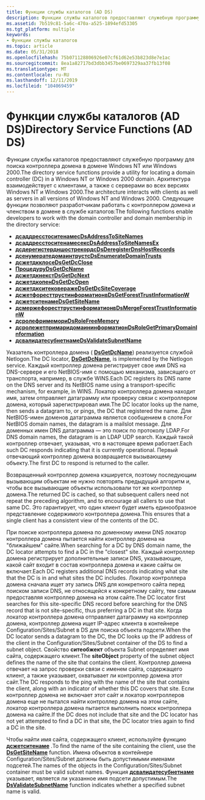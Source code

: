```yaml
---
title: Функции службы каталогов (AD DS)
description: Функции службы каталогов предоставляют служебную программу для поиска контроллера домена в домене Windows NT или Windows 2000.
ms.assetid: 7b519c81-5a6c-470a-a525-1894efd53305
ms.tgt_platform: multiple
keywords:
- Функции службы каталогов
ms.topic: article
ms.date: 05/31/2018
ms.openlocfilehash: 75b071128806926e07cf61d62e53b823d8e7e1ac
ms.sourcegitcommit: 8ea1a82717bd3dbb3457be0697329aa37fb13f08
ms.translationtype: MT
ms.contentlocale: ru-RU
ms.lasthandoff: 12/11/2019
ms.locfileid: "104069459"
---
```

# <a name="directory-service-functions-ad-ds"></a><span data-ttu-id="a0a2a-104">Функции службы каталогов (AD DS)</span><span class="sxs-lookup"><span data-stu-id="a0a2a-104">Directory Service Functions (AD DS)</span></span>

<span data-ttu-id="a0a2a-105">Функции службы каталогов предоставляют служебную программу для поиска контроллера домена в домене Windows NT или Windows 2000.</span><span class="sxs-lookup"><span data-stu-id="a0a2a-105">The directory service functions provide a utility for locating a domain controller (DC) in a Windows NT or Windows 2000 domain.</span></span> <span data-ttu-id="a0a2a-106">Архитектура взаимодействует с клиентами, а также с серверами во всех версиях Windows NT и Windows 2000.</span><span class="sxs-lookup"><span data-stu-id="a0a2a-106">The architecture interacts with clients as well as servers in all versions of Windows NT and Windows 2000.</span></span> <span data-ttu-id="a0a2a-107">Следующие функции позволяют разработчикам работать с контроллером домена и членством в домене в службе каталогов:</span><span class="sxs-lookup"><span data-stu-id="a0a2a-107">The following functions enable developers to work with the domain controller and domain membership in the directory service:</span></span>

-   [<span data-ttu-id="a0a2a-108">**дсаддресстоситенамес**</span><span class="sxs-lookup"><span data-stu-id="a0a2a-108">**DsAddressToSiteNames**</span></span>](/windows/desktop/api/Dsgetdc/nf-dsgetdc-dsaddresstositenamesa)
-   [<span data-ttu-id="a0a2a-109">**дсаддресстоситенамесекс**</span><span class="sxs-lookup"><span data-stu-id="a0a2a-109">**DsAddressToSiteNamesEx**</span></span>](/windows/desktop/api/Dsgetdc/nf-dsgetdc-dsaddresstositenamesexa)
-   [<span data-ttu-id="a0a2a-110">**дсдерегистердншострекордс**</span><span class="sxs-lookup"><span data-stu-id="a0a2a-110">**DsDeregisterDnsHostRecords**</span></span>](/windows/desktop/api/Dsgetdc/nf-dsgetdc-dsderegisterdnshostrecordsa)
-   [<span data-ttu-id="a0a2a-111">**дсенумератедомаинтрустс**</span><span class="sxs-lookup"><span data-stu-id="a0a2a-111">**DsEnumerateDomainTrusts**</span></span>](/windows/desktop/api/Dsgetdc/nf-dsgetdc-dsenumeratedomaintrustsa)
-   [<span data-ttu-id="a0a2a-112">**дсжетдкклосе**</span><span class="sxs-lookup"><span data-stu-id="a0a2a-112">**DsGetDcClose**</span></span>](/windows/desktop/api/Dsgetdc/nf-dsgetdc-dsgetdcclosew)
-   [<span data-ttu-id="a0a2a-113">**Процедуру**</span><span class="sxs-lookup"><span data-stu-id="a0a2a-113">**DsGetDcName**</span></span>](/windows/desktop/api/DsGetDC/nf-dsgetdc-dsgetdcnamea)
-   [<span data-ttu-id="a0a2a-114">**дсжетдкнекст**</span><span class="sxs-lookup"><span data-stu-id="a0a2a-114">**DsGetDcNext**</span></span>](/windows/desktop/api/Dsgetdc/nf-dsgetdc-dsgetdcnexta)
-   [<span data-ttu-id="a0a2a-115">**дсжетдкопен**</span><span class="sxs-lookup"><span data-stu-id="a0a2a-115">**DsGetDcOpen**</span></span>](/windows/desktop/api/Dsgetdc/nf-dsgetdc-dsgetdcopena)
-   [<span data-ttu-id="a0a2a-116">**дсжетдкситековераже**</span><span class="sxs-lookup"><span data-stu-id="a0a2a-116">**DsGetDcSiteCoverage**</span></span>](/windows/desktop/api/Dsgetdc/nf-dsgetdc-dsgetdcsitecoveragea)
-   [<span data-ttu-id="a0a2a-117">**дсжетфоресттрустинформатионв**</span><span class="sxs-lookup"><span data-stu-id="a0a2a-117">**DsGetForestTrustInformationW**</span></span>](/windows/desktop/api/Dsgetdc/nf-dsgetdc-dsgetforesttrustinformationw)
-   [<span data-ttu-id="a0a2a-118">**дсжетситенаме**</span><span class="sxs-lookup"><span data-stu-id="a0a2a-118">**DsGetSiteName**</span></span>](/windows/desktop/api/Dsgetdc/nf-dsgetdc-dsgetsitenamea)
-   [<span data-ttu-id="a0a2a-119">**дсмержефоресттрустинформатионв**</span><span class="sxs-lookup"><span data-stu-id="a0a2a-119">**DsMergeForestTrustInformationW**</span></span>](/windows/desktop/api/Dsgetdc/nf-dsgetdc-dsmergeforesttrustinformationw)
-   [<span data-ttu-id="a0a2a-120">**дсролефримемори**</span><span class="sxs-lookup"><span data-stu-id="a0a2a-120">**DsRoleFreeMemory**</span></span>](/windows/desktop/api/Dsrole/nf-dsrole-dsrolefreememory)
-   [<span data-ttu-id="a0a2a-121">**дсролежетпримаридомаининформатион**</span><span class="sxs-lookup"><span data-stu-id="a0a2a-121">**DsRoleGetPrimaryDomainInformation**</span></span>](/windows/desktop/api/Dsrole/nf-dsrole-dsrolegetprimarydomaininformation)
-   [<span data-ttu-id="a0a2a-122">**дсвалидатесубнетнаме**</span><span class="sxs-lookup"><span data-stu-id="a0a2a-122">**DsValidateSubnetName**</span></span>](/windows/desktop/api/Dsgetdc/nf-dsgetdc-dsvalidatesubnetnamea)

<span data-ttu-id="a0a2a-123">Указатель контроллера домена ( [**DsGetDcName**](/windows/desktop/api/DsGetDC/nf-dsgetdc-dsgetdcnamea)) реализуется службой Netlogon.</span><span class="sxs-lookup"><span data-stu-id="a0a2a-123">The DC locator, [**DsGetDcName**](/windows/desktop/api/DsGetDC/nf-dsgetdc-dsgetdcnamea), is implemented by the Netlogon service.</span></span> <span data-ttu-id="a0a2a-124">Каждый контроллер домена регистрирует свое имя DNS на DNS-сервере и его NetBIOS-имя с помощью механизма, зависящего от транспорта, например, в службе WINS.</span><span class="sxs-lookup"><span data-stu-id="a0a2a-124">Each DC registers its DNS name on the DNS server and its NetBIOS name using a transport-specific mechanism, for example, in WINS.</span></span> <span data-ttu-id="a0a2a-125">Локатор контроллера домена находит имя, затем отправляет датаграмму или проверку связи с контроллером домена, который зарегистрировал имя.</span><span class="sxs-lookup"><span data-stu-id="a0a2a-125">The DC locator looks up the name, then sends a datagram to, or pings, the DC that registered the name.</span></span> <span data-ttu-id="a0a2a-126">Для NetBIOS-имен доменов датаграмма является сообщением в слоте.</span><span class="sxs-lookup"><span data-stu-id="a0a2a-126">For NetBIOS domain names, the datagram is a mailslot message.</span></span> <span data-ttu-id="a0a2a-127">Для доменных имен DNS датаграмма — это поиск по протоколу LDAP.</span><span class="sxs-lookup"><span data-stu-id="a0a2a-127">For DNS domain names, the datagram is an LDAP UDP search.</span></span> <span data-ttu-id="a0a2a-128">Каждый такой контроллер отвечает, указывая, что в настоящее время работает.</span><span class="sxs-lookup"><span data-stu-id="a0a2a-128">Each such DC responds indicating that it is currently operational.</span></span> <span data-ttu-id="a0a2a-129">Первый отвечающий контроллер домена возвращается вызывающему объекту.</span><span class="sxs-lookup"><span data-stu-id="a0a2a-129">The first DC to respond is returned to the caller.</span></span>

<span data-ttu-id="a0a2a-130">Возвращенный контроллер домена кэшируется, поэтому последующим вызывающим объектам не нужно повторять предыдущий алгоритм и, чтобы все вызывающие объекты использовали тот же контроллер домена.</span><span class="sxs-lookup"><span data-stu-id="a0a2a-130">The returned DC is cached, so that subsequent callers need not repeat the preceding algorithm, and to encourage all callers to use that same DC.</span></span> <span data-ttu-id="a0a2a-131">Это гарантирует, что один клиент будет иметь единообразное представление содержимого контроллера домена.</span><span class="sxs-lookup"><span data-stu-id="a0a2a-131">This ensures that a single client has a consistent view of the contents of the DC.</span></span>

<span data-ttu-id="a0a2a-132">При поиске контроллера домена по доменному имени DNS локатор контроллера домена пытается найти контроллер домена на "ближайшем" сайте.</span><span class="sxs-lookup"><span data-stu-id="a0a2a-132">When searching for a DC by DNS domain name, the DC locator attempts to find a DC in the "closest" site.</span></span> <span data-ttu-id="a0a2a-133">Каждый контроллер домена регистрирует дополнительные записи DNS, указывающие, какой сайт входит в состав контроллера домена и какие сайты он включает.</span><span class="sxs-lookup"><span data-stu-id="a0a2a-133">Each DC registers additional DNS records indicating what site that the DC is in and what sites the DC includes.</span></span> <span data-ttu-id="a0a2a-134">Локатор контроллера домена сначала ищет эту запись DNS для конкретного сайта перед поиском записи DNS, не относящейся к конкретному сайту, тем самым предоставляя контроллер домена на этом сайте.</span><span class="sxs-lookup"><span data-stu-id="a0a2a-134">The DC locator first searches for this site-specific DNS record before searching for the DNS record that is not site-specific, thus preferring a DC in that site.</span></span> <span data-ttu-id="a0a2a-135">Когда локатор контроллера домена отправляет датаграмму на контроллер домена, контроллер домена ищет IP-адрес клиента в контейнере Configuration/Sites/Subnet в DS для поиска объекта подсети.</span><span class="sxs-lookup"><span data-stu-id="a0a2a-135">When the DC locator sends a datagram to the DC, the DC looks up the IP address of the client in the Configuration/Sites/Subnet container of the DS to find a subnet object.</span></span> <span data-ttu-id="a0a2a-136">Свойство **ситеобжект** объекта Subnet определяет имя сайта, содержащего клиент.</span><span class="sxs-lookup"><span data-stu-id="a0a2a-136">The **siteObject** property of the subnet object defines the name of the site that contains the client.</span></span> <span data-ttu-id="a0a2a-137">Контроллер домена отвечает на запрос проверки связи с именем сайта, содержащего клиент, а также указывает, охватывает ли контроллер домена этот сайт.</span><span class="sxs-lookup"><span data-stu-id="a0a2a-137">The DC responds to the ping with the name of the site that contains the client, along with an indicator of whether this DC covers that site.</span></span> <span data-ttu-id="a0a2a-138">Если контроллер домена не включает этот сайт и локатор контроллеров домена еще не пытался найти контроллер домена на этом сайте, локатор контроллера домена пытается выполнить поиск контроллера домена на сайте.</span><span class="sxs-lookup"><span data-stu-id="a0a2a-138">If the DC does not include that site and the DC locator has not yet attempted to find a DC in that site, the DC locator tries again to find a DC in the site.</span></span>

<span data-ttu-id="a0a2a-139">Чтобы найти имя сайта, содержащего клиент, используйте функцию [**дсжетситенаме**](/windows/desktop/api/Dsgetdc/nf-dsgetdc-dsgetsitenamea) .</span><span class="sxs-lookup"><span data-stu-id="a0a2a-139">To find the name of the site containing the client, use the [**DsGetSiteName**](/windows/desktop/api/Dsgetdc/nf-dsgetdc-dsgetsitenamea) function.</span></span> <span data-ttu-id="a0a2a-140">Имена объектов в контейнере Configuration/Sites/Subnet должны быть допустимыми именами подсетей.</span><span class="sxs-lookup"><span data-stu-id="a0a2a-140">The names of the objects in the Configuration/Sites/Subnet container must be valid subnet names.</span></span> <span data-ttu-id="a0a2a-141">Функция [**дсвалидатесубнетнаме**](/windows/desktop/api/Dsgetdc/nf-dsgetdc-dsvalidatesubnetnamea) указывает, является ли указанное имя подсети допустимым.</span><span class="sxs-lookup"><span data-stu-id="a0a2a-141">The [**DsValidateSubnetName**](/windows/desktop/api/Dsgetdc/nf-dsgetdc-dsvalidatesubnetnamea) function indicates whether a specified subnet name is valid.</span></span>

 

 




